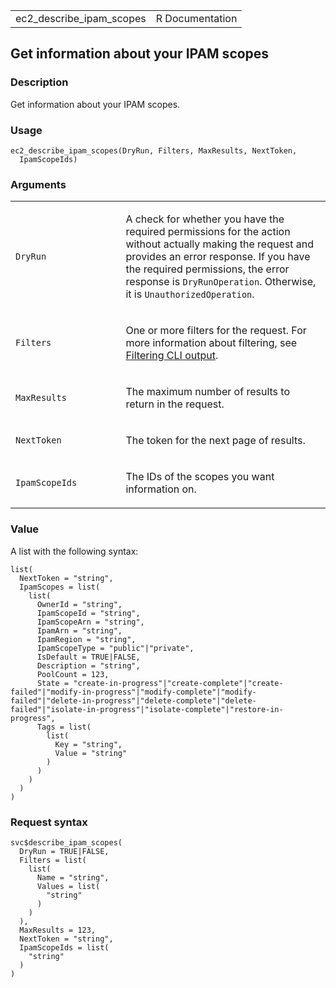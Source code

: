 <table style="width: 100%;">
<tbody>
<tr class="odd">
<td>ec2_describe_ipam_scopes</td>
<td style="text-align: right;">R Documentation</td>
</tr>
</tbody>
</table>

## Get information about your IPAM scopes

### Description

Get information about your IPAM scopes.

### Usage

    ec2_describe_ipam_scopes(DryRun, Filters, MaxResults, NextToken,
      IpamScopeIds)

### Arguments

<table>
<colgroup>
<col style="width: 35%" />
<col style="width: 65%" />
</colgroup>
<tbody>
<tr class="odd">
<td><code id="ec2_describe_ipam_scopes_:_DryRun">DryRun</code></td>
<td><p>A check for whether you have the required permissions for the
action without actually making the request and provides an error
response. If you have the required permissions, the error response is
<code>DryRunOperation</code>. Otherwise, it is
<code>UnauthorizedOperation</code>.</p></td>
</tr>
<tr class="even">
<td><code id="ec2_describe_ipam_scopes_:_Filters">Filters</code></td>
<td><p>One or more filters for the request. For more information about
filtering, see <a
href="https://docs.aws.amazon.com/cli/latest/userguide/cli-usage-filter.html">Filtering
CLI output</a>.</p></td>
</tr>
<tr class="odd">
<td><code
id="ec2_describe_ipam_scopes_:_MaxResults">MaxResults</code></td>
<td><p>The maximum number of results to return in the request.</p></td>
</tr>
<tr class="even">
<td><code
id="ec2_describe_ipam_scopes_:_NextToken">NextToken</code></td>
<td><p>The token for the next page of results.</p></td>
</tr>
<tr class="odd">
<td><code
id="ec2_describe_ipam_scopes_:_IpamScopeIds">IpamScopeIds</code></td>
<td><p>The IDs of the scopes you want information on.</p></td>
</tr>
</tbody>
</table>

### Value

A list with the following syntax:

    list(
      NextToken = "string",
      IpamScopes = list(
        list(
          OwnerId = "string",
          IpamScopeId = "string",
          IpamScopeArn = "string",
          IpamArn = "string",
          IpamRegion = "string",
          IpamScopeType = "public"|"private",
          IsDefault = TRUE|FALSE,
          Description = "string",
          PoolCount = 123,
          State = "create-in-progress"|"create-complete"|"create-failed"|"modify-in-progress"|"modify-complete"|"modify-failed"|"delete-in-progress"|"delete-complete"|"delete-failed"|"isolate-in-progress"|"isolate-complete"|"restore-in-progress",
          Tags = list(
            list(
              Key = "string",
              Value = "string"
            )
          )
        )
      )
    )

### Request syntax

    svc$describe_ipam_scopes(
      DryRun = TRUE|FALSE,
      Filters = list(
        list(
          Name = "string",
          Values = list(
            "string"
          )
        )
      ),
      MaxResults = 123,
      NextToken = "string",
      IpamScopeIds = list(
        "string"
      )
    )
